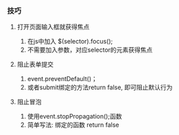 ### 技巧

1. 打开页面输入框就获得焦点
	1. 在js中加入 $(selector).focus();
	2. 不需要加入参数，对应selector的元素获得焦点

2. 阻止表单提交
	1. event.preventDefault()；
	2. 或者submit绑定的方法return false, 即可阻止默认行为

3. 阻止冒泡
	1. 使用event.stopPropagation();函数
	2. 简单写法: 绑定的函数 return false